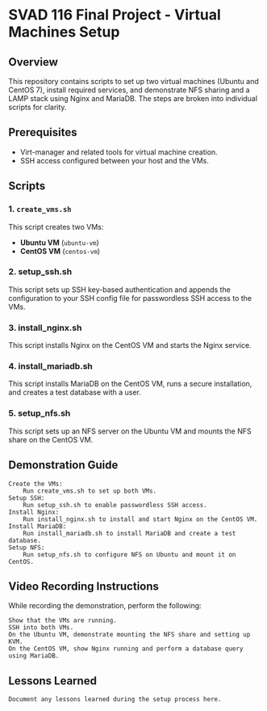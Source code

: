 # SVAD 116 Final Project - Virtual Machines Setup

## Overview
This repository contains scripts to set up two virtual machines (Ubuntu and CentOS 7), install required services, and demonstrate NFS sharing and a LAMP stack using Nginx and MariaDB. The steps are broken into individual scripts for clarity.

## Prerequisites
- Virt-manager and related tools for virtual machine creation.
- SSH access configured between your host and the VMs.

## Scripts

### 1. `create_vms.sh`
This script creates two VMs:
- **Ubuntu VM** (`ubuntu-vm`)
- **CentOS VM** (`centos-vm`)

### 2. setup_ssh.sh
This script sets up SSH key-based authentication and appends the configuration to your SSH config file for passwordless SSH access to the VMs.

### 3. install_nginx.sh
This script installs Nginx on the CentOS VM and starts the Nginx service.

### 4. install_mariadb.sh
This script installs MariaDB on the CentOS VM, runs a secure installation, and creates a test database with a user.

### 5. setup_nfs.sh
This script sets up an NFS server on the Ubuntu VM and mounts the NFS share on the CentOS VM.

## Demonstration Guide

    Create the VMs:
        Run create_vms.sh to set up both VMs.
    Setup SSH:
        Run setup_ssh.sh to enable passwordless SSH access.
    Install Nginx:
        Run install_nginx.sh to install and start Nginx on the CentOS VM.
    Install MariaDB:
        Run install_mariadb.sh to install MariaDB and create a test database.
    Setup NFS:
        Run setup_nfs.sh to configure NFS on Ubuntu and mount it on CentOS.

## Video Recording Instructions

While recording the demonstration, perform the following:

    Show that the VMs are running.
    SSH into both VMs.
    On the Ubuntu VM, demonstrate mounting the NFS share and setting up KVM.
    On the CentOS VM, show Nginx running and perform a database query using MariaDB.

## Lessons Learned

    Document any lessons learned during the setup process here.

